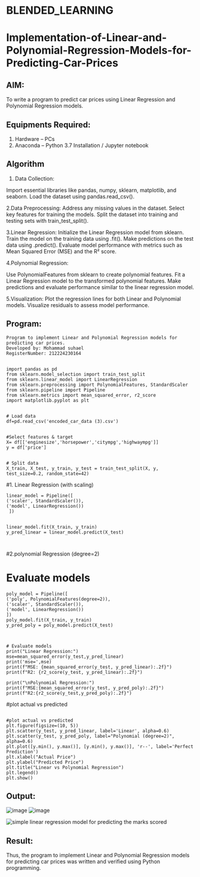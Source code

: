 # BLENDED_LEARNING
# Implementation-of-Linear-and-Polynomial-Regression-Models-for-Predicting-Car-Prices

## AIM:
To write a program to predict car prices using Linear Regression and Polynomial Regression models.

## Equipments Required:
1. Hardware – PCs
2. Anaconda – Python 3.7 Installation / Jupyter notebook

## Algorithm
1. Data Collection:

Import essential libraries like pandas, numpy, sklearn, matplotlib, and seaborn.
Load the dataset using pandas.read_csv().

2.Data Preprocessing:
Address any missing values in the dataset.
Select key features for training the models.
Split the dataset into training and testing sets with train_test_split().

3.Linear Regression:
Initialize the Linear Regression model from sklearn.
Train the model on the training data using .fit().
Make predictions on the test data using .predict().
Evaluate model performance with metrics such as Mean Squared Error (MSE) and the R² score.

4.Polynomial Regression:

Use PolynomialFeatures from sklearn to create polynomial features.
Fit a Linear Regression model to the transformed polynomial features.
Make predictions and evaluate performance similar to the linear regression model.

5.Visualization:
Plot the regression lines for both Linear and Polynomial models.
Visualize residuals to assess model performance.


## Program:
```
Program to implement Linear and Polynomial Regression models for predicting car prices.
Developed by: Mohammad suhael
RegisterNumber: 212224230164


import pandas as pd
from sklearn.model_selection import train_test_split
from sklearn.linear_model import LinearRegression
from sklearn.preprocessing import PolynomialFeatures, StandardScaler
from sklearn.pipeline import Pipeline
from sklearn.metrics import mean_squared_error, r2_score
import matplotlib.pyplot as plt


# Load data
df=pd.read_csv('encoded_car_data (3).csv')


#Select features & target
X= df[['enginesize','horsepower','citympg','highwaympg']]
y = df['price']


# Split data
X_train, X_test, y_train, y_test = train_test_split(X, y, test_size=0.2, random_state=42)
```

#1. Linear Regression (with scaling)
```
linear_model = Pipeline([
('scaler', StandardScaler()),
('model', LinearRegression())
 ])


linear_model.fit(X_train, y_train)
y_pred_linear = linear_model.predict(X_test)



```
#2.polynomial Regression (degree=2)

# Evaluate models
```
poly_model = Pipeline([
('poly', PolynomialFeatures(degree=2)),
('scaler', StandardScaler()),
('model', LinearRegression())
])
poly_model.fit(X_train, y_train)
y_pred_poly = poly_model.predict(X_test)



# Evaluate models
print("Linear Regression:")
mse=mean_squared_error(y_test,y_pred_linear)
print('mse=',mse)
print(f"MSE: {mean_squared_error(y_test, y_pred_linear):.2f}")
print(f"R2: {r2_score(y_test, y_pred_linear):.2f}")

print("\nPolynomial Regression:")
print(f"MSE:{mean_squared_error(y_test, y_pred_poly):.2f}")
print(f"R2:{r2_score(y_test,y_pred_poly):.2f}")
```
#plot actual vs predicted
```

#plot actual vs predicted
plt.figure(figsize=(10, 5))
plt.scatter(y_test, y_pred_linear, label='Linear', alpha=0.6)
plt.scatter(y_test, y_pred_poly, label="Polynomial (degree=2)", alpha=0.6)
plt.plot([y.min(), y.max()], [y.min(), y.max()], 'r--', label='Perfect Prediction')
plt.xlabel("Actual Price")
plt.ylabel("Predicted Price")
plt.title("Linear vs Polynomial Regression")
plt.legend()
plt.show()

```


## Output:

![image](https://github.com/user-attachments/assets/76e608a0-7472-4178-8be7-4693b10338dc)
![image](https://github.com/user-attachments/assets/87b49089-2e59-4e5a-bec0-ce26feca8907)




![simple linear regression model for predicting the marks scored](sam.png)


## Result:
Thus, the program to implement Linear and Polynomial Regression models for predicting car prices was written and verified using Python programming.
